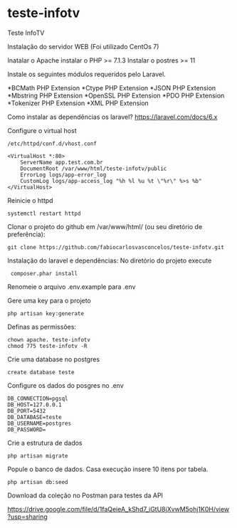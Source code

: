 # teste-infotv
Teste InfoTV

Instalação do servidor WEB (Foi utilizado CentOs 7)

Inatalar o Apache
instalar o PHP >= 7.1.3
Instalar o postres >= 11

Instale os seguintes módulos requeridos pelo Laravel.

*BCMath PHP Extension
*Ctype PHP Extension
*JSON PHP Extension
*Mbstring PHP Extension
*OpenSSL PHP Extension
*PDO PHP Extension
*Tokenizer PHP Extension
*XML PHP Extension

Como instalar as dependências os laravel?
https://laravel.com/docs/6.x

Configure o virtual host 
```
/etc/httpd/conf.d/vhost.conf
```

```
<VirtualHost *:80>
    ServerName app.test.com.br
    DocumentRoot /var/www/html/teste-infotv/public
    ErrorLog logs/app-error_log
    CustomLog logs/app-access_log "%h %l %u %t \"%r\" %>s %b"
</VirtualHost>
```

Reinicie o httpd
```
systemctl restart httpd 
```

Clonar o projeto do github em /var/www/html/ (ou seu diretório de preferência):
```
git clone https://github.com/fabiocarlosvasconcelos/teste-infotv.git
```

Instalação do laravel e dependências: No diretório do projeto execute
```
 composer.phar install
```

Renomeie o arquivo .env.example para .env

Gere uma key para o projeto
```
php artisan key:generate
```

Definas as permissões:
```
chown apache. teste-infotv
chmod 775 teste-infotv -R
```

Crie uma database no postgres
```
create database teste
```
Configure os dados do posgres no .env

```
DB_CONNECTION=pgsql
DB_HOST=127.0.0.1
DB_PORT=5432
DB_DATABASE=teste
DB_USERNAME=postgres
DB_PASSWORD=
```

Crie a estrutura de dados
```
php artisan migrate
```

Popule o banco de dados. Casa execução insere 10 itens por tabela.

```
php artisan db:seed
```

Download da coleção no Postman para testes da API

https://drive.google.com/file/d/1faQeieA_kShd7_iGtU8jXvwM5ohj1K0H/view?usp=sharing










